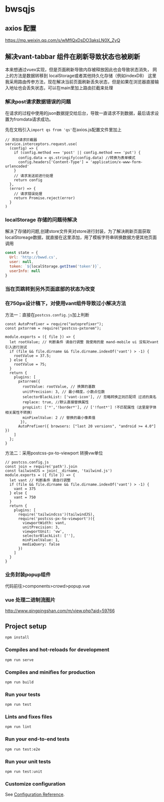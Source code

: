# bwsqjs


## axios 配置
https://mp.weixin.qq.com/s/wMflQxDsDO3aksLN0X_ZyQ

## 解决vant-tabbar 组件在刷新导致状态也被刷新
本来想通过vuex实现，但是页面刷新导致内存被释放因此也会导致状态消失，
网上的方法是数据转移到 localStorage或者其他持久化存储（例如indexDB）
这里我采用路由传参方法，现在解决当前页面刷新丢失状态，但是如果在浏览器直接输入地址也会丢失状态，可以在main里加上路由拦截来处理


### 解决post请求数据错误的问题
在请求的过程中使用的json数据提交给后台，导致一直请求不到数据，最后请求设置为fromdata请求成功。

先在文档引入`import qs from 'qs'`在axios.js配置文件里加上
```
// 添加请求拦截器
service.interceptors.request.use(
  (config) => {
    if (config.method === 'post' || config.method === 'put') {
      config.data = qs.stringify(config.data) //转换为表单模式
      config.headers['Content-Type'] = 'application/x-www-form-urlencoded'
    }
    // 请求发送前进行处理
    return config
  },
  (error) => {
    // 请求错误处理
    return Promise.reject(error)
  }
)
```

### localStorage 存储的问题待解决
解决了存储的问题,创建store文件夹对store进行封装，为了解决刷新页面获取localStoreage数据，就直接在这里添加，用了模板字符串转换数据方便其他页面调用

```javascript
const state = {
  Url: 'http://bwwd.cs',
  user: null,
  token: `${localStorage.getItem('token')}`,
  userInfo: null
}
```
### 当在页跳转到另外页面底部的状态为改变


### 在750px设计稿下，对使用vant组件导致过小解决方法

方法一：直接在`postcss.config.js`加上判断

```
const AutoPrefixer = require("autoprefixer");
const pxtorrem = require("postcss-pxtorem");

module.exports = ({ file }) => { 
  let rootValue; // 判断条件 请自行调整 我使用的是 mand-mobile ui 没有对vant引入进行测试
  if (file && file.dirname && file.dirname.indexOf('vant') > -1) {
    rootValue = 37.5;
  } else {
    rootValue = 75;
  }
  return {
    plugins: [
      pxtorrem({
        rootValue: rootValue, // 换算的基数
        unitPrecision: 3, // 最小精度，小数点位数
        selectorBlackList: ['vant-icon'], // 忽略转换正则匹配项 过滤的类名
        replace: true, //默认直接替换属性
        propList: ['*','!border*'], // ['!font*'] !不匹配属性（这里是字体相关属性不转换）
        minPixelValue: 2 // 替换的最小像素值
       }),
      AutoPrefixer({ browsers: ["last 20 versions", "android >= 4.0"] }) 
    ]
  };
}
```
方法二：采用postcss-px-to-viewport 转换vw单位
```
// postcss.config.js
const join = require('path').join
const tailwindJS = join(__dirname, 'tailwind.js')
module.exports = ({ file }) => {
  let vant // 判断条件 请自行调整 
  if (file && file.dirname && file.dirname.indexOf('vant') > -1) {
    vant = 375
  } else {
    vant = 750
  }
  return {
    plugins: [
      require('tailwindcss')(tailwindJS),
      require('postcss-px-to-viewport')({
        viewportWidth: vant,
        unitPrecision: 3,
        viewportUnit: 'vw',
        selectorBlackList: [''],
        minPixelValue: 1,
        mediaQuery: false
      })
    ]
  }
}
```

### 业务封装popup组件

代码前往>components>crowd>popup.vue

### vue 处理二进制流图片
http://www.qingpingshan.com/m/view.php?aid=59766
## Project setup
```
npm install
```

### Compiles and hot-reloads for development
```
npm run serve
```

### Compiles and minifies for production
```
npm run build
```

### Run your tests
```
npm run test
```

### Lints and fixes files
```
npm run lint
```

### Run your end-to-end tests
```
npm run test:e2e
```

### Run your unit tests
```
npm run test:unit
```

### Customize configuration
See [Configuration Reference](https://cli.vuejs.org/config/).
